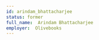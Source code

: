 ```yaml
---
id: arindam_bhattacharjee
status: former
full_name:  Arindam Bhattacharjee
employer:  Olivebooks
---
```

